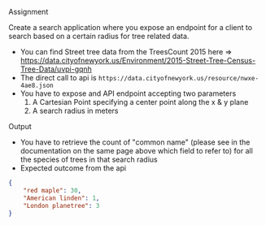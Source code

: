 Assignment

Create a search application where you expose an endpoint for a client to search based on a certain radius for tree related data.

- You can find Street tree data from the TreesCount 2015 here => https://data.cityofnewyork.us/Environment/2015-Street-Tree-Census-Tree-Data/uvpi-gqnh
- The direct call to api is `https://data.cityofnewyork.us/resource/nwxe-4ae8.json`
- You have to expose and API endpoint accepting two parameters 
    1. A Cartesian Point specifying a center point along the x & y plane
    2. A search radius in meters

Output
 - You have to retrieve the count of "common name" (please see in the documentation on the same page above which field to refer to) for all 
 the species of trees in that search radius
 - Expected outcome from the api
```json
{
    "red maple": 30,
    "American linden": 1,
    "London planetree": 3
}
